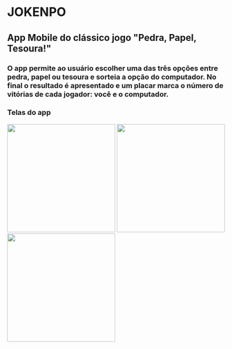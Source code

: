 # JOKENPO

## App Mobile do clássico jogo "Pedra, Papel, Tesoura!"

### O app permite ao usuário escolher uma das três opções entre pedra, papel ou tesoura e sorteia a opção do computador. No final o resultado é apresentado e um placar marca o número de vitórias de cada jogador: você e o computador.

### Telas do app

<img src="" width="250px"/>
<img src="" width="250px"/>
<img src="" width="250px"/>
